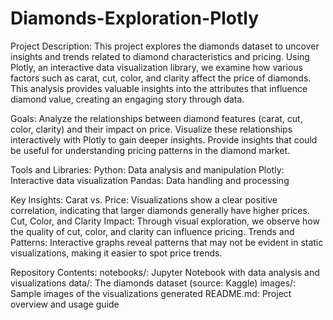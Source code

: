 # Diamonds-Exploration-Plotly
Project Description:
This project explores the diamonds dataset to uncover insights and trends related to diamond characteristics and pricing. Using Plotly, an interactive data visualization library, we examine how various factors such as carat, cut, color, and clarity affect the price of diamonds. This analysis provides valuable insights into the attributes that influence diamond value, creating an engaging story through data.

Goals:
Analyze the relationships between diamond features (carat, cut, color, clarity) and their impact on price.
Visualize these relationships interactively with Plotly to gain deeper insights.
Provide insights that could be useful for understanding pricing patterns in the diamond market.

Tools and Libraries:
Python: Data analysis and manipulation
Plotly: Interactive data visualization
Pandas: Data handling and processing

Key Insights:
Carat vs. Price: Visualizations show a clear positive correlation, indicating that larger diamonds generally have higher prices.
Cut, Color, and Clarity Impact: Through visual exploration, we observe how the quality of cut, color, and clarity can influence pricing.
Trends and Patterns: Interactive graphs reveal patterns that may not be evident in static visualizations, making it easier to spot price trends.

Repository Contents:
notebooks/: Jupyter Notebook with data analysis and visualizations
data/: The diamonds dataset (source: Kaggle)
images/: Sample images of the visualizations generated
README.md: Project overview and usage guide
